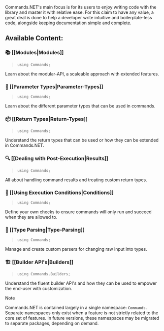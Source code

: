 Commands.NET's main focus is for its users to enjoy writing code with the library and master it with relative ease. 
For this claim to have any value, a great deal is done to help a developer write intuitive and boilerplate-less code, alongside keeping documentation simple and complete.

## Available Content:

### 📚 [[Modules|Modules]]

> `using Commands;`

Learn about the modular-API, a scaleable approach with extended features.

### 📝 [[Parameter Types|Parameter-Types]]

> `using Commands;`

Learn about the different parameter types that can be used in commands.

### 📦 [[Return Types|Return-Types]]

> `using Commands;`

Understand the return types that can be used or how they can be extended in Commands.NET.

### 🔍 [[Dealing with Post-Execution|Results]]

> `using Commands;`

All about handling command results and treating custom return types.

### 🛑 [[Using Execution Conditions|Conditions]]

> `using Commands;`

Define your own checks to ensure commands will only run and succeed when they are allowed to.

### 📖 [[Type Parsing|Type-Parsing]]

> `using Commands;`

Manage and create custom parsers for changing raw input into types.

### 🏗️ [[Builder API's|Builders]]

> `using Commands.Builders;`

Understand the fluent builder API's and how they can be used to empower the end-user with customization.

> [!NOTE]
> Commands.NET is contained largely in a single namespace: `Commands`. 
> Separate namespaces only exist when a feature is not strictly related to the core set of features. 
> In future versions, these namespaces may be migrated to separate packages, depending on demand.